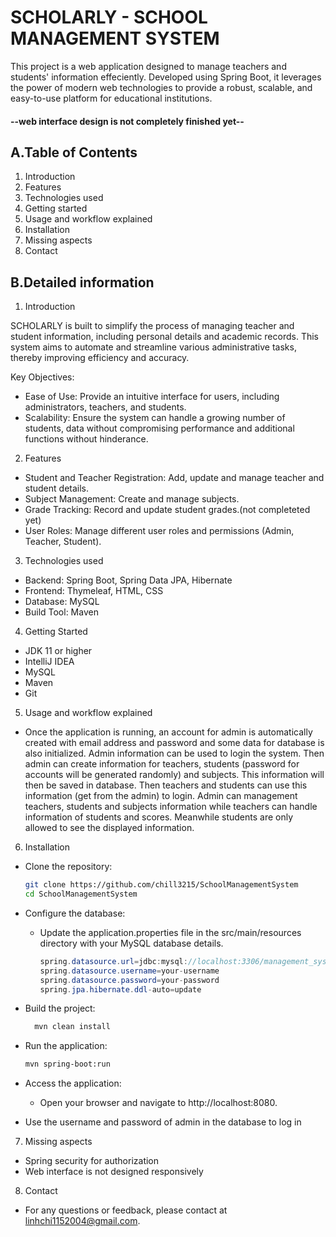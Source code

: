 # SCHOLARLY - SCHOOL MANAGEMENT SYSTEM



This project is a web application designed to manage teachers and students' information effeciently. Developed using Spring Boot, it leverages the power of modern web technologies to provide a robust, scalable, and easy-to-use platform for educational institutions.
#### --web interface design is not completely finished yet--

## A.Table of Contents
1. Introduction
2. Features
3. Technologies used
4. Getting started
5. Usage and workflow explained
6. Installation
7. Missing aspects
8. Contact


## B.Detailed information

1. Introduction


  SCHOLARLY is built to simplify the process of managing teacher and student information, including personal details and academic records. This system aims to automate and streamline various administrative tasks,   thereby improving efficiency and accuracy.

  

  Key Objectives:

  
  - Ease of Use: Provide an intuitive interface for users, including administrators, teachers, and students.
  - Scalability: Ensure the system can handle a growing number of students, data without compromising performance and additional functions without hinderance.

2. Features
  - Student and Teacher Registration: Add, update and manage teacher and student details.
  - Subject Management: Create and manage subjects.
  - Grade Tracking: Record and update student grades.(not completeted yet)
  - User Roles: Manage different user roles and permissions (Admin, Teacher, Student).

3. Technologies used
  - Backend: Spring Boot, Spring Data JPA, Hibernate
  - Frontend: Thymeleaf, HTML, CSS
  - Database: MySQL
  - Build Tool: Maven

4. Getting Started

  - JDK 11 or higher
  - IntelliJ IDEA
  - MySQL
  - Maven
  - Git

5. Usage and workflow explained
- Once the application is running, an account for admin is automatically created with email address and password and some data for database is also initialized. Admin information can be used to login the system. Then admin can create information for teachers, students (password for accounts will be generated randomly) and subjects. This information will then be saved in database. Then teachers and students can use this information (get from the admin) to login.
Admin can management teachers, students and subjects information while teachers can handle information of students and scores. Meanwhile students are only allowed to see the displayed information.


6. Installation
- Clone the repository:
    ```bash
    git clone https://github.com/chill3215/SchoolManagementSystem
    cd SchoolManagementSystem
    ```
- Configure the database:
    + Update the application.properties file in the src/main/resources directory with your MySQL database details.
      ```java
      spring.datasource.url=jdbc:mysql://localhost:3306/management_system
      spring.datasource.username=your-username
      spring.datasource.password=your-password
      spring.jpa.hibernate.ddl-auto=update
      ```
- Build the project:
    ```bash
      mvn clean install
    ```
- Run the application:
    ```bash
    mvn spring-boot:run
    ```
- Access the application:
    + Open your browser and navigate to http://localhost:8080.

- Use the username and password of admin in the database to log in

7. Missing aspects
  - Spring security for authorization
  - Web interface is not designed responsively

8. Contact
- For any questions or feedback, please contact at linhchi1152004@gmail.com.
  






